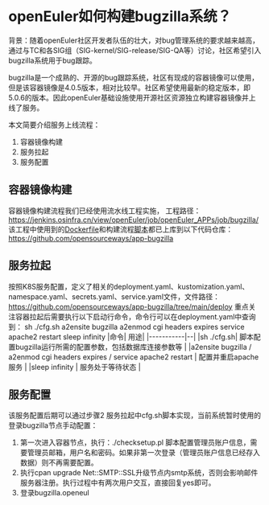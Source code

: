 # openEuler如何构建bugzilla系统？

背景：随着openEuler社区开发者队伍的壮大，对bug管理系统的要求越来越高，通过与TC和各SIG组（SIG-kernel/SIG-release/SIG-QA等）讨论，社区希望引入bugzilla系统用于bug跟踪。

bugzilla是一个成熟的、开源的bug跟踪系统，社区有现成的容器镜像可以使用，但是该容器镜像是4.0.5版本，相对比较早。社区希望使用最新的稳定版本，即5.0.6的版本。因此openEuler基础设施使用开源社区资源独立构建容器镜像并上线了服务。

本文简要介绍服务上线流程：
1. 容器镜像构建
2. 服务拉起
3. 服务配置

## 容器镜像构建
容器镜像构建流程我们已经使用流水线工程实施，
工程路径：https://jenkins.osinfra.cn/view/openEuler/job/openEuler_APPs/job/bugzilla/
该工程中使用到的[Dockerfile](https://github.com/opensourceways/app-bugzilla/blob/main/Dockerfile)和构建流程[脚本](https://github.com/opensourceways/app-bugzilla/blob/main/jenkins/jenkins)都已上库到以下代码仓库：
https://github.com/opensourceways/app-bugzilla

## 服务拉起
按照K8S服务配置，定义了相关的deployment.yaml、kustomization.yaml、namespace.yaml、secrets.yaml、service.yaml文件，文件路径：
https://github.com/opensourceways/app-bugzilla/tree/main/deploy
重点关注容器拉起后需要执行以下启动行命令，命令行可以在deployment.yaml中查询到：
sh ./cfg.sh
a2ensite bugzilla
a2enmod cgi headers expires
service apache2 restart
sleep infinity
|命令|  用途|
|-----------|--|
|sh ./cfg.sh| 脚本配置bugzilla运行所需的配置参数，包括数据库连接参数等 |
|a2ensite bugzilla / a2enmod cgi headers expires / service apache2 restart | 配置并重启apache服务 |
|sleep infinity | 服务处于等待状态 |

## 服务配置
该服务配置后期可以通过步骤2 服务拉起中cfg.sh脚本实现，当前系统暂时使用的登录bugzilla节点手动配置：
1. 第一次进入容器节点，执行：./checksetup.pl 脚本配置管理员账户信息，需要管理员邮箱，用户名和密码。如果非第一次登录（管理员账户信息已经存入数据）则不再需要配置。
2. 执行cpan upgrade Net::SMTP::SSL升级节点内smtp系统，否则会影响邮件服务器注册。执行过程中有两次用户交互，直接回复yes即可。
3. 登录bugzilla.openeul

<!--stackedit_data:
eyJoaXN0b3J5IjpbNjE3MTUzMTIxLC0xMTM5NjU3NTM1LC0xNj
E3Nzg2OTQ3LC0xNDYwNTMxMzk1XX0=
-->